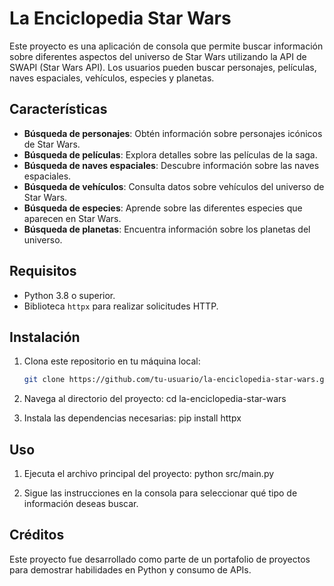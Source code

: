 # La Enciclopedia Star Wars

Este proyecto es una aplicación de consola que permite buscar información sobre diferentes aspectos del universo de Star Wars utilizando la API de SWAPI (Star Wars API). Los usuarios pueden buscar personajes, películas, naves espaciales, vehículos, especies y planetas.

## Características

- **Búsqueda de personajes**: Obtén información sobre personajes icónicos de Star Wars.
- **Búsqueda de películas**: Explora detalles sobre las películas de la saga.
- **Búsqueda de naves espaciales**: Descubre información sobre las naves espaciales.
- **Búsqueda de vehículos**: Consulta datos sobre vehículos del universo de Star Wars.
- **Búsqueda de especies**: Aprende sobre las diferentes especies que aparecen en Star Wars.
- **Búsqueda de planetas**: Encuentra información sobre los planetas del universo.

## Requisitos

- Python 3.8 o superior.
- Biblioteca `httpx` para realizar solicitudes HTTP.

## Instalación

1. Clona este repositorio en tu máquina local:
   ```bash
   git clone https://github.com/tu-usuario/la-enciclopedia-star-wars.git
   
2. Navega al directorio del proyecto:
   cd la-enciclopedia-star-wars

3. Instala las dependencias necesarias:
   pip install httpx

## Uso

1. Ejecuta el archivo principal del proyecto:
   python src/main.py

2. Sigue las instrucciones en la consola para seleccionar qué tipo de información deseas buscar.

## Créditos

Este proyecto fue desarrollado como parte de un portafolio de proyectos para demostrar habilidades en Python y consumo de APIs.